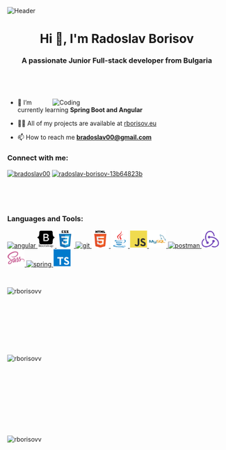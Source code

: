 ![Header](https://i.ibb.co/0cXPzDV/github-header-image.png)
<h1 align="center">Hi 👋, I'm Radoslav Borisov</h1>
<h3 align="center">A passionate Junior Full-stack developer from Bulgaria</h3>
<p>&nbsp;</p>
<p>&nbsp;</p>
<img align="right" alt="Coding" width="400"
     src="https://camo.githubusercontent.com/cae12fddd9d6982901d82580bdf321d81fb299141098ca1c2d4891870827bf17/68747470733a2f2f6d69726f2e6d656469756d2e636f6d2f6d61782f313336302f302a37513379765349765f7430696f4a2d5a2e676966"/>

<!-- <p align="left"> <a href="https://twitter.com/bradoslav00" target="blank"><img src="https://img.shields.io/twitter/follow/bradoslav00?logo=twitter&style=for-the-badge" alt="bradoslav00" /></a> </p> -->

- 🌱 I’m currently learning **Spring Boot and Angular**

- 👨‍💻 All of my projects are available at [rborisov.eu](rborisov.eu)

- 📫 How to reach me **bradoslav00@gmail.com**

<h3 align="left">Connect with me:</h3>
<p align="left">
    <a href="https://twitter.com/bradoslav00" target="blank"><img align="center"
                                                                  src="https://raw.githubusercontent.com/rahuldkjain/github-profile-readme-generator/master/src/images/icons/Social/twitter.svg"
                                                                  alt="bradoslav00" height="30" width="40"/></a>
    <a href="https://linkedin.com/in/radoslav-borisov-13b64823b" target="blank"><img align="center"
                                                                                     src="https://raw.githubusercontent.com/rahuldkjain/github-profile-readme-generator/master/src/images/icons/Social/linked-in-alt.svg"
                                                                                     alt="radoslav-borisov-13b64823b"
                                                                                     height="30" width="40"/></a>
</p>

<p>&nbsp;</p>
<p>&nbsp;</p>

<h3 align="left">Languages and Tools:</h3>
<p align="left"><a href="https://angular.io" target="_blank" rel="noreferrer"> <img
        src="https://angular.io/assets/images/logos/angular/angular.svg" alt="angular" width="40" height="40"/> </a> <a
        href="https://getbootstrap.com" target="_blank" rel="noreferrer"> <img
        src="https://raw.githubusercontent.com/devicons/devicon/master/icons/bootstrap/bootstrap-plain-wordmark.svg"
        alt="bootstrap" width="40" height="40"/> </a> <a href="https://www.w3schools.com/css/" target="_blank"
                                                         rel="noreferrer"> <img
        src="https://raw.githubusercontent.com/devicons/devicon/master/icons/css3/css3-original-wordmark.svg" alt="css3"
        width="40" height="40"/> </a> <a href="https://git-scm.com/" target="_blank" rel="noreferrer"> <img
        src="https://www.vectorlogo.zone/logos/git-scm/git-scm-icon.svg" alt="git" width="40" height="40"/> </a> <a
        href="https://www.w3.org/html/" target="_blank" rel="noreferrer"> <img
        src="https://raw.githubusercontent.com/devicons/devicon/master/icons/html5/html5-original-wordmark.svg"
        alt="html5" width="40" height="40"/> </a> <a href="https://www.java.com" target="_blank" rel="noreferrer"> <img
        src="https://raw.githubusercontent.com/devicons/devicon/master/icons/java/java-original.svg" alt="java"
        width="40" height="40"/> </a> <a href="https://developer.mozilla.org/en-US/docs/Web/JavaScript" target="_blank"
                                         rel="noreferrer"> <img
        src="https://raw.githubusercontent.com/devicons/devicon/master/icons/javascript/javascript-original.svg"
        alt="javascript" width="40" height="40"/> </a> <a href="https://www.mysql.com/" target="_blank"
                                                          rel="noreferrer"> <img
        src="https://raw.githubusercontent.com/devicons/devicon/master/icons/mysql/mysql-original-wordmark.svg"
        alt="mysql" width="40" height="40"/> </a> <a href="https://postman.com" target="_blank" rel="noreferrer"> <img
        src="https://www.vectorlogo.zone/logos/getpostman/getpostman-icon.svg" alt="postman" width="40" height="40"/>
</a> <a href="https://redux.js.org" target="_blank" rel="noreferrer"> <img
        src="https://raw.githubusercontent.com/devicons/devicon/master/icons/redux/redux-original.svg" alt="redux"
        width="40" height="40"/> </a> <a href="https://sass-lang.com" target="_blank" rel="noreferrer"> <img
        src="https://raw.githubusercontent.com/devicons/devicon/master/icons/sass/sass-original.svg" alt="sass"
        width="40" height="40"/> </a> <a href="https://spring.io/" target="_blank" rel="noreferrer"> <img
        src="https://www.vectorlogo.zone/logos/springio/springio-icon.svg" alt="spring" width="40" height="40"/> </a> <a
        href="https://www.typescriptlang.org/" target="_blank" rel="noreferrer"> <img
        src="https://raw.githubusercontent.com/devicons/devicon/master/icons/typescript/typescript-original.svg"
        alt="typescript" width="40" height="40"/> </a></p>

<p>&nbsp;</p>

<p>
    <img align="left"
        src="https://github-readme-stats.vercel.app/api/top-langs?username=rborisovv&show_icons=true&locale=en&layout=compact"
        alt="rborisovv"/></p>

<p>&nbsp;</p>
<p>&nbsp;</p>
<p>&nbsp;</p>
<p>&nbsp;</p>
<p>&nbsp;</p>

<p>&nbsp;
    <img align="left"
              src="https://github-readme-stats.vercel.app/api?username=rborisovv&show_icons=true&locale=en"
              alt="rborisovv"/>
</p>

<p>&nbsp;</p>
<p>&nbsp;</p>
<p>&nbsp;</p>
<p>&nbsp;</p>
<p>&nbsp;</p>

<p><img align="left" src="https://github-readme-streak-stats.herokuapp.com/?user=rborisovv&" alt="rborisovv"/></p>

